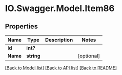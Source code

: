 # IO.Swagger.Model.Item86
## Properties

Name | Type | Description | Notes
------------ | ------------- | ------------- | -------------
**Id** | **int?** |  | 
**Name** | **string** |  | [optional] 

[[Back to Model list]](../README.md#documentation-for-models) [[Back to API list]](../README.md#documentation-for-api-endpoints) [[Back to README]](../README.md)

